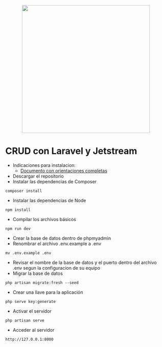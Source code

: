 <p align="center"><a href="https://laravel.com" target="_blank"><img src="https://raw.githubusercontent.com/laravel/art/master/logo-lockup/5%20SVG/2%20CMYK/1%20Full%20Color/laravel-logolockup-cmyk-red.svg" width="400"></a></p>

# CRUD con Laravel y Jetstream

- Indicaciones para instalacion:
  - [Documento con orientaciones completas](https://docs.google.com/document/d/1OM3freGecwj94yIL-Z_2vfJsqeLLuHAzzbUtucRYyks/edit?usp=sharing)
- Descargar el repositorio
- Instalar las dependencias de Composer

`composer install`

- Instalar las dependencias de Node

`npm install`

- Compilar los archivos básicos

`npm run dev`

- Crear la base de datos dentro de phpmyadmin
- Renombrar el archivo .env.example a .env

`mv .env.example .env`

- Revisar el nombre de la base de datos y el puerto dentro del archivo .env segun la configuracion de su equipo
- Migrar la base de datos

`php artisan migrate:fresh --seed`

- Crear una llave para la aplicación

`php serve key:generate`

- Activar el servidor 

`php artisan serve`

- Acceder al servidor

`http://127.0.0.1:8000`
